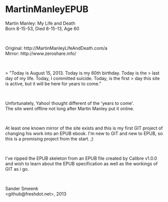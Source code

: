 MartinManleyEPUB
================

<p>Martin Manley: My Life and Death<br />
Born 8-15-53, Died 8-15-13, Age 60</p>
<br />
<p>Original: http://MartinManleyLifeAndDeath.com/a<br />
Mirror:   http://www.zeroshare.info/</p>
<br />
<p>> "Today is August 15, 2013. Today is my 60th birthday. Today is the
>  last day of my life. Today, I committed suicide. Today, is the first
>  day this site is active, but it will be here for years to come."</p>
<br />
<p>Unfortunately, Yahoo! thought different of the 'years to come'.<br/>
The site went offline not long after Martin Manley put it online.</p>
<br />
<p>At least one known mirror of the site exists and this is my first GIT
project of changing his work into an EPUB ebook. I'm new to GIT and
new to EPUB, so this is a promising project from the start. ;)</p>
<br />
<p>I've ripped the EPUB skeleton from an EPUB file created by Calibre
v1.0.0 and wish to learn about the EPUB specification as well as the
workings of GIT as i go.</p>
<br />
<p>Sander Smeenk<br />
&lt;github@freshdot.net&gt;, 2013</p>
